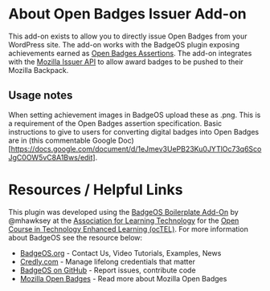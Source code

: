 # About Open Badges Issuer Add-on
This add-on exists to allow you to directly issue Open Badges from your WordPress site. The add-on works with the BadgeOS plugin exposing achievements earned as [Open Badges Assertions](https://github.com/mozilla/openbadges-specification/blob/master/Assertion/latest.md). The add-on integrates with the [Mozilla Issuer API](https://github.com/mozilla/openbadges/blob/development/docs/apis/issuer_api.md) to allow award badges to be pushed to their Mozilla Backpack.

## Usage notes
When setting achievement images in BadgeOS upload these as .png. This is a requirement of the Open Badges assertion specification. Basic instructions to give to users for converting digital badges into Open Badges are in (this commentable Google Doc)[https://docs.google.com/document/d/1eJmev3UePB23Ku0JYTlOc73q6ScoJgC0OW5vC8A1Bws/edit]. 

# Resources / Helpful Links

This plugin was developed using the [BadgeOS Boilerplate Add-On](https://github.com/opencredit/BadgeOS-Boilerplate-Add-on) by @mhawksey at the [Association for Learning Technology](http://alt.ac.uk) for the [Open Course in Technology Enhanced Learning (ocTEL)](http://octel.alt.ac.uk). For more information about BadgeOS see the resource below:

* [BadgeOS.org](http://badgeos.org/ "BadgeOS web site") - Contact Us, Video Tutorials, Examples, News
* [Credly.com](https://credly.com/ "Credly web site") - Manage lifelong credentials that matter
* [BadgeOS on GitHub](https://github.com/opencredit/badgeos "BadgeOS on GitHub") - Report issues, contribute code
* [Mozilla Open Badges](http://www.openbadges.org/) - Read more about Mozilla Open Badges
